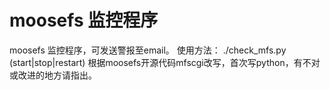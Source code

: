 moosefs 监控程序
===============

moosefs 监控程序，可发送警报至email。
使用方法： ./check_mfs.py (start|stop|restart)
根据moosefs开源代码mfscgi改写，首次写python，有不对或改进的地方请指出。
